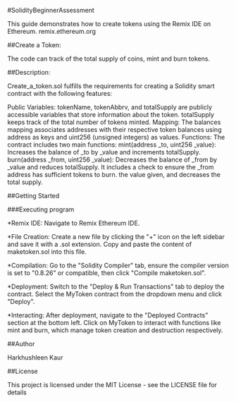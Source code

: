 #SolidityBeginnerAssessment

This guide demonstrates how to create tokens using the Remix IDE on Ethereum. remix.ethereum.org

##Create a Token:

The code can track of the total supply of coins, mint and burn tokens.

##Description:

Create_a_token.sol fulfills the requirements for creating a Solidity smart contract with the following features:

Public Variables: tokenName, tokenAbbrv, and totalSupply are publicly accessible variables that store information about the token. totalSupply keeps track of the total number of tokens minted. Mapping: The balances mapping associates addresses with their respective token balances using address as keys and uint256 (unsigned integers) as values. Functions: The contract includes two main functions: mint(address _to, uint256 _value): Increases the balance of _to by _value and increments totalSupply. burn(address _from, uint256 _value): Decreases the balance of _from by _value and reduces totalSupply. It includes a check to ensure the _from address has sufficient tokens to burn. the value given, and decreases the total supply.

##Getting Started

###Executing program

*Remix IDE: Navigate to Remix Ethereum IDE.

*File Creation: Create a new file by clicking the "+" icon on the left sidebar and save it with a .sol extension. Copy and paste the content of maketoken.sol into this file.

*Compilation: Go to the "Solidity Compiler" tab, ensure the compiler version is set to "0.8.26" or compatible, then click "Compile maketoken.sol".

*Deployment: Switch to the "Deploy & Run Transactions" tab to deploy the contract. Select the MyToken contract from the dropdown menu and click "Deploy".

*Interacting: After deployment, navigate to the "Deployed Contracts" section at the bottom left. Click on MyToken to interact with functions like mint and burn, which manage token creation and destruction respectively.

##Author

Harkhushleen Kaur

##License

This project is licensed under the MIT License - see the LICENSE file for details
